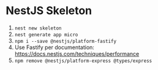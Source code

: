 # NestJS Skeleton

1. `nest new skeleton`
2. `nest generate app micro`
3. `npm i --save @nestjs/platform-fastify`
4. Use Fastify per documentation: https://docs.nestjs.com/techniques/performance
5. `npm remove @nestjs/platform-express @types/express`
